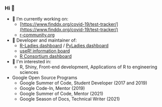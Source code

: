 ### Hi 👋
- 🔭 I’m currently working on: 
  - [https://www.finddx.org/covid-19/test-tracker/](https://www.finddx.org/covid-19/test-tracker/)
  - [r-community.org](https://r-community.org)
- 💬 Developer and maintainer of:
  - [R-Ladies dashboard](https://benubah.github.io/r-community-explorer/rladies.html) / [PyLadies dashboard](https://nyc-pyladies.github.io/pyladies-dashboard/pyladies.html)
  - [useR! information board](https://rconf.gitlab.io/userinfoboard/)
  - [R Consortium dashboard](https://rconsortium.github.io/project-analysis/)
- 🌱 I'm interested in: 
  - R, Shiny, Front-end development, Applications of R to engineering sciences
- Google Open Source Programs
  - Google Summer of Code, Student Developer (2017 and 2019)
  - Google Code-In, Mentor (2019)
  - Google Summer of Code, Mentor (2021)
  - Google Season of Docs, Technical Writer (2021)

<!--
**benubah/benubah** is a ✨ _special_ ✨ repository because its `README.md` (this file) appears on your GitHub profile.

Here are some ideas to get you started:

- 🔭 I’m currently working on ...
- 🌱 I’m currently learning ...
- 👯 I’m looking to collaborate on ...
- 🤔 I’m looking for help with ...
- 💬 Ask me about ...
- 📫 How to reach me: ...
- 😄 Pronouns: ...
- ⚡ Fun fact: ...
-->
